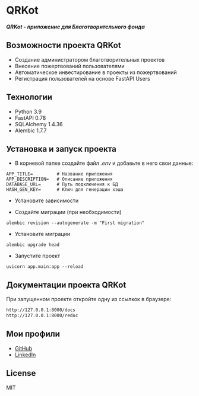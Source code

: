 # QRKot

***QRKot - приложение для Благотворительного фонда***

## Возможности проекта QRKot

- Создание администратором благотворительных проектов
- Внесение пожертвований пользователями
- Автоматическое инвестирование в проекты из пожертвований
- Регистрация пользователей на основе FastAPI Users

## Технологии

- Python 3.9
- FastAPI 0.78
- SQLAlchemy 1.4.36
- Alembic 1.7.7

## Установка и запуск проекта

- В корневой папке создайте файл *.env* и добавьте в него свои данные:

```
APP_TITLE=         # Название приложения
APP_DESCRIPTION=   # Описание приложения
DATABASE_URL=      # Путь подключения к БД
HASH_GEN_KEY=      # Ключ для генерации хэша
```

- Установите зависимости

- Создайте миграции (при необходимости)

```shell
alembic revision --autogenerate -m "First migration" 
```

- Установите миграции

```shell
alembic upgrade head
```

- Запустите проект

```shell
uvicorn app.main:app --reload
```

## Документации проекта QRKot

При запущенном проекте откройте одну из ссылкок в браузере:

```sh
http://127.0.0.1:8000/docs
http://127.0.0.1:8000/redoc
```

## Мои профили

- [GitHub](https://github.com/pozarnik/)
- [LinkedIn](https://www.linkedin.com/in/ivan-alekseyevich/)

## License

MIT